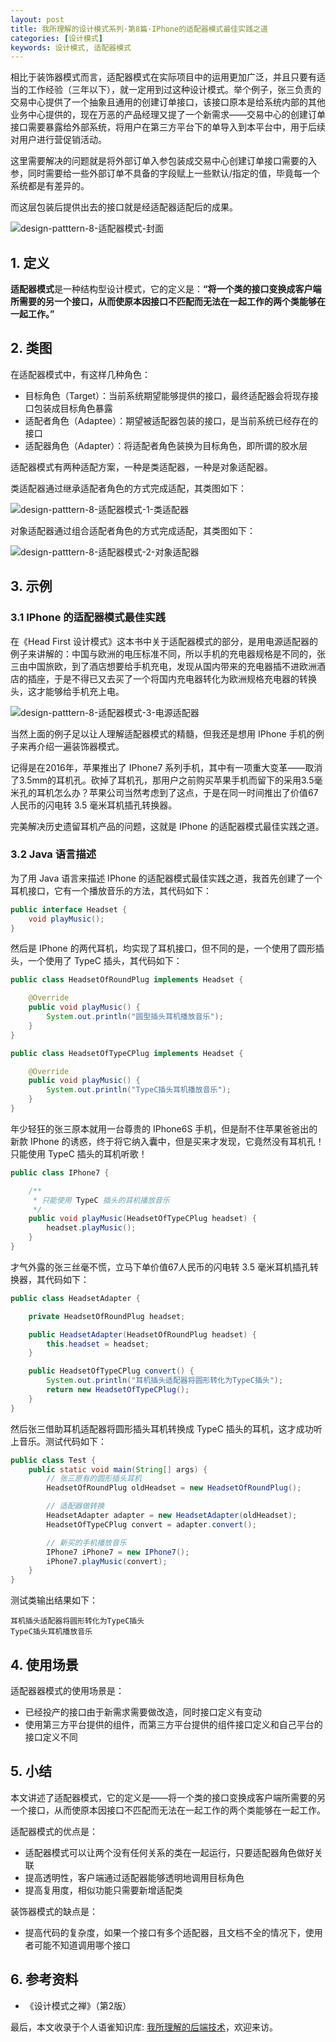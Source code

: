 ```yaml
---
layout: post
title: 我所理解的设计模式系列·第8篇·IPhone的适配器模式最佳实践之道
categories: [设计模式]
keywords: 设计模式, 适配器模式
---
```




相比于装饰器模式而言，适配器模式在实际项目中的运用更加广泛，并且只要有适当的工作经验（三年以下），就一定用到过这种设计模式。举个例子，张三负责的交易中心提供了一个抽象且通用的创建订单接口，该接口原本是给系统内部的其他业务中心提供的，现在万恶的产品经理又提了一个新需求——交易中心的创建订单接口需要暴露给外部系统，将用户在第三方平台下的单导入到本平台中，用于后续对用户进行营促销活动。

这里需要解决的问题就是将外部订单入参包装成交易中心创建订单接口需要的入参，同时需要给一些外部订单不具备的字段赋上一些默认/指定的值，毕竟每一个系统都是有差异的。

而这层包装后提供出去的接口就是经适配器适配后的成果。

![design-patttern-8-适配器模式-封面](https://cdn.jsdelivr.net/gh/Planeswalker23/image-storage@master/design-pattern/design-patttern-8-适配器模式-封面.png)



## 1. 定义

**适配器模式**是一种结构型设计模式，它的定义是：**“将一个类的接口变换成客户端所需要的另一个接口，从而使原本因接口不匹配而无法在一起工作的两个类能够在一起工作。”**



## 2. 类图

在适配器模式中，有这样几种角色：

- 目标角色（Target）：当前系统期望能够提供的接口，最终适配器会将现存接口包装成目标角色暴露
- 适配者角色（Adaptee）：期望被适配器包装的接口，是当前系统已经存在的接口
- 适配器角色（Adapter）：将适配者角色装换为目标角色，即所谓的胶水层

适配器模式有两种适配方案，一种是类适配器，一种是对象适配器。

类适配器通过继承适配者角色的方式完成适配，其类图如下：

![design-patttern-8-适配器模式-1-类适配器](https://cdn.jsdelivr.net/gh/Planeswalker23/image-storage@master/design-pattern/design-patttern-8-适配器模式-1-类适配器.png)

对象适配器通过组合适配者角色的方式完成适配，其类图如下：

![design-patttern-8-适配器模式-2-对象适配器](https://cdn.jsdelivr.net/gh/Planeswalker23/image-storage@master/design-pattern/design-patttern-8-适配器模式-2-对象适配器.png)



## 3. 示例

### 3.1 IPhone 的适配器模式最佳实践

在《Head First 设计模式》这本书中关于适配器模式的部分，是用电源适配器的例子来讲解的：中国与欧洲的电压标准不同，所以手机的充电器规格是不同的，张三由中国旅欧，到了酒店想要给手机充电，发现从国内带来的充电器插不进欧洲酒店的插座，于是不得已又去买了一个将国内充电器转化为欧洲规格充电器的转换头，这才能够给手机充上电。

![design-patttern-8-适配器模式-3-电源适配器](https://cdn.jsdelivr.net/gh/Planeswalker23/image-storage@master/design-pattern/design-patttern-8-适配器模式-3-电源适配器.png)

当然上面的例子足以让人理解适配器模式的精髓，但我还是想用 IPhone 手机的例子来再介绍一遍装饰器模式。

记得是在2016年，苹果推出了 IPhone7 系列手机，其中有一项重大变革——取消了3.5mm的耳机孔。砍掉了耳机孔，那用户之前购买苹果手机而留下的采用3.5毫米孔的耳机怎么办？苹果公司当然考虑到了这点，于是在同一时间推出了价值67人民币的闪电转 3.5 毫米耳机插孔转换器。

完美解决历史遗留耳机产品的问题，这就是 IPhone 的适配器模式最佳实践之道。



### 3.2 Java 语言描述

为了用 Java 语言来描述 IPhone 的适配器模式最佳实践之道，我首先创建了一个耳机接口，它有一个播放音乐的方法，其代码如下：

```java
public interface Headset {
    void playMusic();
}
```

然后是 IPhone 的两代耳机，均实现了耳机接口，但不同的是，一个使用了圆形插头，一个使用了 TypeC 插头，其代码如下：

```java
public class HeadsetOfRoundPlug implements Headset {

    @Override
    public void playMusic() {
        System.out.println("圆型插头耳机播放音乐");
    }
}

public class HeadsetOfTypeCPlug implements Headset {

    @Override
    public void playMusic() {
        System.out.println("TypeC插头耳机播放音乐");
    }
}
```

年少轻狂的张三原本就用一台尊贵的 IPhone6S 手机，但是耐不住苹果爸爸出的新款 IPhone 的诱惑，终于将它纳入囊中，但是买来才发现，它竟然没有耳机孔！只能使用 TypeC 插头的耳机听歌！

```java
public class IPhone7 {

    /**
     * 只能使用 TypeC 插头的耳机播放音乐
     */
    public void playMusic(HeadsetOfTypeCPlug headset) {
        headset.playMusic();
    }
}
```

才气外露的张三丝毫不慌，立马下单价值67人民币的闪电转 3.5 毫米耳机插孔转换器，其代码如下：

```java
public class HeadsetAdapter {

    private HeadsetOfRoundPlug headset;

    public HeadsetAdapter(HeadsetOfRoundPlug headset) {
        this.headset = headset;
    }

    public HeadsetOfTypeCPlug convert() {
        System.out.println("耳机插头适配器将圆形转化为TypeC插头");
        return new HeadsetOfTypeCPlug();
    }
}
```

然后张三借助耳机适配器将圆形插头耳机转换成 TypeC 插头的耳机，这才成功听上音乐。测试代码如下：

```java
public class Test {
    public static void main(String[] args) {
        // 张三原有的圆形插头耳机
        HeadsetOfRoundPlug oldHeadset = new HeadsetOfRoundPlug();

        // 适配器做转换
        HeadsetAdapter adapter = new HeadsetAdapter(oldHeadset);
        HeadsetOfTypeCPlug convert = adapter.convert();

        // 新买的手机播放音乐
        IPhone7 iPhone7 = new IPhone7();
        iPhone7.playMusic(convert);
    }
}
```

测试类输出结果如下：

```text
耳机插头适配器将圆形转化为TypeC插头
TypeC插头耳机播放音乐
```



## 4. 使用场景

适配器器模式的使用场景是：

- 已经投产的接口由于新需求需要做改造，同时接口定义有变动
- 使用第三方平台提供的组件，而第三方平台提供的组件接口定义和自己平台的接口定义不同



## 5. 小结

本文讲述了适配器模式，它的定义是——将一个类的接口变换成客户端所需要的另一个接口，从而使原本因接口不匹配而无法在一起工作的两个类能够在一起工作。

适配器模式的优点是：

- 适配器模式可以让两个没有任何关系的类在一起运行，只要适配器角色做好关联
- 提高透明性，客户端通过适配器能够透明地调用目标角色
- 提高复用度，相似功能只需要新增适配类

装饰器模式的缺点是：

- 提高代码的复杂度，如果一个接口有多个适配器，且文档不全的情况下，使用者可能不知道调用哪个接口



## 6. 参考资料

- 《设计模式之禅》（第2版）

最后，本文收录于个人语雀知识库: [我所理解的后端技术](https://www.yuque.com/planeswalker/bankend)，欢迎来访。
